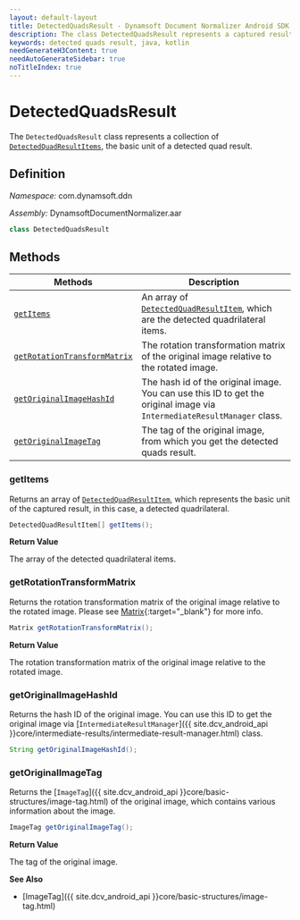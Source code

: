 ```yaml
---
layout: default-layout
title: DetectedQuadsResult - Dynamsoft Document Normalizer Android SDK API Reference
description: The class DetectedQuadsResult represents a captured result whose type is detected quads, which contains an array of DetectedQuadResultItems and the rotation transformation matrix of the original image relative to the rotated image.
keywords: detected quads result, java, kotlin
needGenerateH3Content: true
needAutoGenerateSidebar: true
noTitleIndex: true
---
```


# DetectedQuadsResult

The `DetectedQuadsResult` class represents a collection of [`DetectedQuadResultItems`](detected-quad-result-item.md), the basic unit of a detected quad result.

## Definition

*Namespace:* com.dynamsoft.ddn

*Assembly:* DynamsoftDocumentNormalizer.aar

```java
class DetectedQuadsResult
```

## Methods

| Methods | Description |
| ---------- | ----------- |
| [`getItems`](#getitems) | An array of [`DetectedQuadResultItem`](./detected-quad-result-item.md), which are the detected quadrilateral items. |
| [`getRotationTransformMatrix`](#getrotationtransformmatrix) | The rotation transformation matrix of the original image relative to the rotated image. |
| [`getOriginalImageHashId`](#getoriginalimagehashid) | The hash id of the original image. You can use this ID to get the original image via `IntermediateResultManager` class. |
| [`getOriginalImageTag`](#getoriginalimagetag) | The tag of the original image, from which you get the detected quads result. |

### getItems

Returns an array of [`DetectedQuadResultItem`](./detected-quad-result-item.md), which represents the basic unit of the captured result, in this case, a detected quadrilateral.

```java
DetectedQuadResultItem[] getItems();
```

**Return Value**

The array of the detected quadrilateral items.

### getRotationTransformMatrix

Returns the rotation transformation matrix of the original image relative to the rotated image. Please see [Matrix](https://developer.android.com/reference/android/opengl/Matrix){:target="_blank"} for more info.

```java
Matrix getRotationTransformMatrix();
```

**Return Value**

The rotation transformation matrix of the original image relative to the rotated image.

### getOriginalImageHashId

Returns the hash ID of the original image. You can use this ID to get the original image via [`IntermediateResultManager`]({{ site.dcv_android_api }}core/intermediate-results/intermediate-result-manager.html) class.

```java
String getOriginalImageHashId();
```

### getOriginalImageTag

Returns the [`ImageTag`]({{ site.dcv_android_api }}core/basic-structures/image-tag.html) of the original image, which contains various information about the image.

```java
ImageTag getOriginalImageTag();
```

**Return Value**

The tag of the original image.

**See Also**

* [ImageTag]({{ site.dcv_android_api }}core/basic-structures/image-tag.html)
